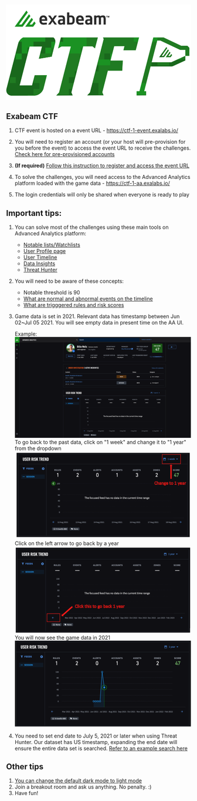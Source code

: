 
![](./Images/ctf_logo.png)
## Exabeam CTF

1. CTF event is hosted on a event URL - https://ctf-1-event.exalabs.io/

2. You will need to register an account (or your host will pre-provision for you before the event) to access the event URL to receive the challenges. [Check here for pre-provisioned accounts](./participants.csv)

3. **(If required)** [Follow this instruction to register and access the event URL](./How_to_Play/registration.md)

4. To solve the challenges, you will need access to the Advanced Analytics platform loaded with the game data - https://ctf-1-aa.exalabs.io/

5. The login credentials will only be shared when everyone is ready to play 

## Important tips:

1. You can solve most of the challenges using these main tools on Advanced Analytics platform:
	* [Notable lists/Watchlists](./UI_Navigation/notable_lists&watchlists.md)
	* [User Profile page](./UI_Navigation/user_profile.md)
	* [User Timeline](./UI_Navigation/timeline.md)
	* [Data Insights](./UI_Navigation/data_insights.md)
	* [Threat Hunter](./UI_Navigation/threat_hunter.md)

2. You will need to be aware of these concepts:
	* Notable threshold is 90
	* [What are normal and abnormal events on the timeline](./UI_Navigation/timeline.md)
	* [What are trigggered rules and risk scores](./UI_Navigation/timeline.md)

3. Game data is set in 2021. Relevant data has timestamp between Jun 02~Jul 05 2021. You will see empty data in present time on the AA UI.

	Example:
	![](./Images/empty.png)
	To go back to the past data, click on "1 week" and change it to "1 year" from the dropdown
	![](./Images/change_period.png)
	Click on the left arrow to go back by a year
	![](./Images/goback.png)
	You will now see the game data in 2021
	![](./Images/game_data.png)
	
4. You need to set end date to July 5, 2021 or later when using Threat Hunter. Our dataset has US timestamp, expanding the end date will ensure the entire data set is searched. [Refer to an example search here](./UI_Navigation/threat_hunter.md#an-example-search)


## Other tips

1. [You can change the default dark mode to light mode](./How_to_Play/color_mode.md)
2. Join a breakout room and ask us anything. No penalty. :)
3. Have fun!


